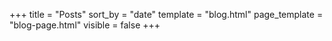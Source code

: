+++
title = "Posts"
sort_by = "date"
template = "blog.html"
page_template = "blog-page.html"
visible = false
+++
